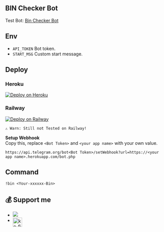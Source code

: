 ## BIN Checker Bot

Test Bot: [Bin Checker Bot](https://t.me/phpBinBot)

## Env

- `API_TOKEN` Bot token.
- `START_MSG` Custom start message.

## Deploy

### Heroku
[![Deploy on Heroku](https://www.herokucdn.com/deploy/button.svg)](https://heroku.com/deploy?template=https://github.com/zYxDevs/BinCheckerBot)

### Railway
[![Deploy on Railway](https://railway.app/button.svg)](https://railway.app/new/template?template=https%3A%2F%2Fgithub.com%2FzYxDevs%2FBinCheckerBot&envs=API_TOKEN%2CSTART_MSG&API_TOKENDesc=Your+bot+token.&START_MSGDesc=Your+custom+start+message.&referralCode=AsunaRobot)

```
⚠ Warn: Still not Tested on Railway!
```

**Setup Webhook**<br>
Copy this, replace `<Bot Token>` and `<your app name>` with your own value.
  
`https://api.telegram.org/bot<Bot Token>/setWebhook?url=https://<your app name>.herokuapp.com/bot.php`

## Command

`!bin <Your-xxxxxx-Bin>`

## 💰 Support me

- <a href="https://paypal.me/YogaPranataDMK"><img src="https://img.shields.io/badge/Paypal-Donate-lightgreen?logo=paypal"/></a>
- <a href="https://ko-fi.com/yogapranata" class="padded"><img height="30" style="border:0px;height:29px;" align="left" alt="ko-fi" src="https://az743702.vo.msecnd.net/cdn/kofi3.png?v=0" /></a>
